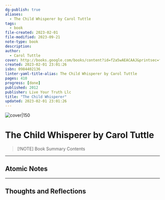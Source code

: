 ```yaml
---
dg-publish: true
aliases:
  - The Child Whisperer by Carol Tuttle
tags:
  - book
file-created: 2023-02-01
file-modified: 2023-09-21
note-type: book 
description: 
author:
  - Carol Tuttle
cover: http://books.google.com/books/content?id=f2a5wAEACAAJ&printsec=frontcover&img=1&zoom=1&source=gbs_api
created: 2023-02-01 23:01:26
isbn: 0984402136
linter-yaml-title-alias: The Child Whisperer by Carol Tuttle
pages: 410
progress: [done]
published: 2012
publisher: Live Your Truth Llc
title: "The Child Whisperer"
updated: 2023-02-01 23:01:26
---
```


![cover|150](http://books.google.com/books/content?id=f2a5wAEACAAJ&printsec=frontcover&img=1&zoom=1&source=gbs_api)

# The Child Whisperer by Carol Tuttle

> [!NOTE] Book Summary
> Contents

---

## Atomic Notes

---

## Thoughts and Reflections
